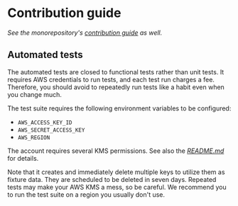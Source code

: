 Contribution guide
==================

*See the monorepository's [contribution guide](../../CONTRIBUTING.md) as well.*


Automated tests
---------------

The automated tests are closed to functional tests rather than unit tests.
It requires AWS credentials to run tests, and each test run charges a fee.
Therefore, you should avoid to repeatedly run tests like a habit even when you
change much.

The test suite requires the following environment variables to be configured:

 -  `AWS_ACCESS_KEY_ID`
 -  `AWS_SECRET_ACCESS_KEY`
 -  `AWS_REGION`

The account requires several KMS permissions.  See also
the [*README.md*](README.md) for details.

Note that it creates and immediately delete multiple keys to utilize them as
fixture data.  They are scheduled to be deleted in seven days.  Repeated tests
may make your AWS KMS a mess, so be careful.  We recommend you to run the test
suite on a region you usually don't use.
